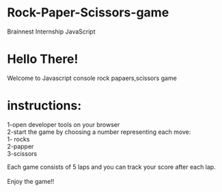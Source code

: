 # Rock-Paper-Scissors-game
Brainnest Internship JavaScript

# Hello There!
Welcome to Javascript console rock papaers,scissors game

# instructions:
1-open developer tools on your browser\
2-start the game by choosing a number representing each move:\
1- rocks\
2-papper\
3-scissors

Each game consists of 5 laps and you can track your score after each lap.\
\
Enjoy the game!!
